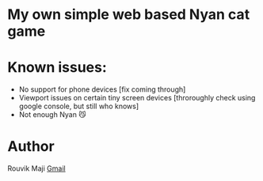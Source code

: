# My own simple web based Nyan cat game

# Known issues:
- No support for phone devices [fix coming through]
- Viewport issues on certain tiny screen devices [throroughly check using google console, but still who knows]
- Not enough Nyan 😼

# Author
Rouvik Maji [Gmail](mailto:majirouvik@gmail.com)
